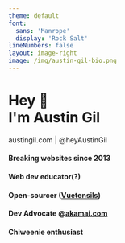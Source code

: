 ```yaml
---
theme: default
font:
  sans: 'Manrope'
  display: 'Rock Salt'
lineNumbers: false
layout: image-right
image: /img/austin-gil-bio.png
---
```


<h1 class="text-4xl mt-10">Hey 👋<br>I'm Austin Gil</h1>
<p class="mt-0 !mb-8">austingil.com | <logos-twitter/>@heyAustinGil</p>

<h4 class="mt-16 mb-4">Breaking websites since 2013</h4>
<h4 class="mb-4">Web dev educator(?)</h4>
<h4 class="mb-4">Open-sourcer (<a href="https://vuetensils.austingil.com">Vuetensils</a>)</h4>
<h4 class="mb-4">Dev Advocate @<a href="https://akamai.com">akamai.com</a></h4>
<h4 class="mb-4">Chiweenie enthusiast</h4>
